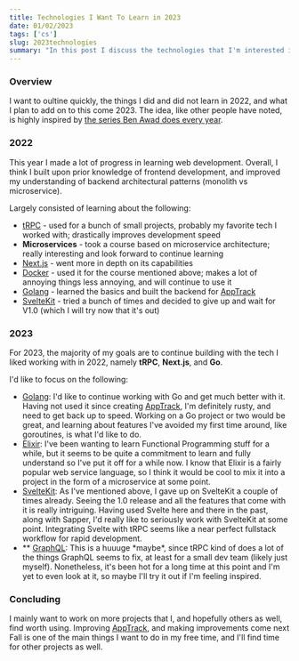 ```yaml
---
title: Technologies I Want To Learn in 2023
date: 01/02/2023
tags: ['cs']
slug: 2023technologies
summary: "In this post I discuss the technologies that I'm interested in learning in 2023"
---
```


### Overview

I want to oultine quickly, the things I did and did not learn in 2022, and what I plan to add on to this come 2023. The idea, like other people have noted, is highly inspired by [the series Ben Awad does every year](https://www.youtube.com/watch?v=dCCaYEG5KeA).

### 2022

This year I made a lot of progress in learning web development. Overall, I think I built upon prior knowledge of frontend development, and improved my understanding of backend architectural patterns (monolith vs microservice).

Largely consisted of learning about the following:

- [tRPC](https://trpc.io/) - used for a bunch of small projects, probably my favorite tech I worked with; drastically improves development speed
- **Microservices** - took a course based on microservice architecture; really interesting and look forward to continue learning
- [Next.js](https://nextjs.org/) - went more in depth on its capabilities
- [Docker](https://www.docker.com/) - used it for the course mentioned above; makes a lot of annoying things less annoying, and will continue to use it
- [Golang](https://go.dev/) - learned the basics and built the backend for [AppTrack](https://apptrack.tech)
- [SvelteKit](https://kit.svelte.dev/) - tried a bunch of times and decided to give up and wait for V1.0 (which I will try now that it's out)

### 2023

For 2023, the majority of my goals are to continue building with the tech I liked working with in 2022, namely **tRPC**, **Next.js**, and **Go**.

I'd like to focus on the following:

- [Golang](https://go.dev/): I'd like to continue working with Go and get much better with it. Having not used it since creating [AppTrack](https://apptrack.tech), I'm definitely rusty, and need to get back up to speed. Working on a Go project or two would be great, and learning about features I've avoided my first time around, like goroutines, is what I'd like to do.
- [Elixir](https://elixir-lang.org/): I've been wanting to learn Functional Programming stuff for a while, but it seems to be quite a commitment to learn and fully understand so I've put it off for a while now. I know that Elixir is a fairly popular web service language, so I think it would be cool to mix it into a project in the form of a microservice at some point.
- [SvelteKit](https://kit.svelte.dev/): As I've mentioned above, I gave up on SvelteKit a couple of times already. Seeing the 1.0 release and all the features that come with it is really intriguing. Having used Svelte here and there in the past, along with Sapper, I'd really like to seriously work with SvelteKit at some point. Integrating Svelte with tRPC seems like a near perfect fullstack workflow for rapid development.
- \** [GraphQL](https://graphql.org/): This is a huuuge *maybe\*, since tRPC kind of does a lot of the things GraphQL seems to fix, at least for a small dev team (likely just myself). Nonetheless, it's been hot for a long time at this point and I'm yet to even look at it, so maybe I'll try it out if I'm feeling inspired.

### Concluding

I mainly want to work on more projects that I, and hopefully others as well, find worth using. Improving [AppTrack](https://apptrack.tech), and making improvements come next Fall is one of the main things I want to do in my free time, and I'll find time for other projects as well.
